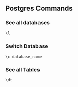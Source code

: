 ## Postgres Commands

### See all databases

```bash
\l
```

### Switch Database

```bash
\c database_name
```

### See all Tables

```bash
\dt
```
